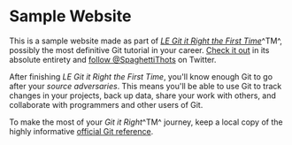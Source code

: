# Sample Website

This is a sample website made as part of [*LE Git it Right the First Time*](http://#)^TM^, possibly the most definitive Git tutorial in your career. [Check it out](http://#) in its absolute entirety and [follow @SpaghettiThots](https://twitter.com/SpaghetiThots) on Twitter.

After finishing *LE Git it Right the First Time*, you'll know enough Git to go after your *source adversaries*. This means you'll be able to use Git to track changes in your projects, back up data, share your work with others, and collaborate with programmers and other users of Git.

To make the most of your *Git it Right*^TM^ journey, keep a local copy of the highly informative [official Git reference](https://git-scm.com/docs).
